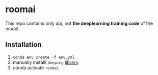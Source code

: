 # roomai

This repo contains only api, not **the deeplearning training code** of the model. 

## Installation

1. ```conda env create -f env.yml```
2. manually installl `deeping` [library](https://github.com/deep-ing/deeping). 
3. conda activate `roomai`


